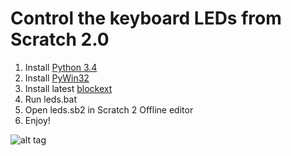 Сontrol the keyboard LEDs from Scratch 2.0
==========================================

1. Install [Python 3.4](https://www.python.org/ftp/python/3.4.2/python-3.4.2.msi)
2. Install [PyWin32](http://www.lfd.uci.edu/~gohlke/pythonlibs/#pywin32)
3. Install latest [blockext](https://github.com/blockext/blockext)
4. Run leds.bat
5. Open leds.sb2 in Scratch 2 Offline editor
6. Enjoy!

![alt tag](http://i.imgur.com/rUNMh2v.jpg)
